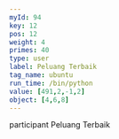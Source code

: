 ```yaml
---
myId: 94
key: 12
pos: 12
weight: 4
primes: 40
type: user
label: Peluang Terbaik
tag_name: ubuntu
run_time: /bin/python
value: [491,2,-1,2]
object: [4,6,8]
---
```

participant Peluang Terbaik
